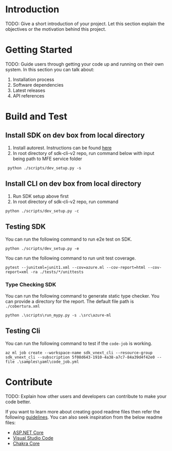 # Introduction

TODO: Give a short introduction of your project. Let this section explain the objectives or the motivation behind this project.

# Getting Started

TODO: Guide users through getting your code up and running on their own system. In this section you can talk about:

1. Installation process
2. Software dependencies
3. Latest releases
4. API references

# Build and Test

## Install SDK on dev box from local directory

1. Install autorest. Instructions can be found [here](https://www.npmjs.com/package/autorest)
2. In root directory of sdk-cli-v2 repo, run command below with input being path to MFE service folder

```
 python ./scripts/dev_setup.py -s
```

## Install CLI on dev box from local directory

1. Run SDK setup above first
2. In root directory of sdk-cli-v2 repo, run command

```
python ./scripts/dev_setup.py -c
```

## Testing SDK

You can run the following command to run e2e test on SDK.

```
python ./scripts/dev_setup.py -e
```

You can run the following command to run unit test coverage.

```
pytest --junitxml=junit1.xml --cov=azure.ml --cov-report=html --cov-report=xml -ra ./tests/*/unittests
```

### Type Checking SDK
You can run the following command to generate static type checker. You can provide a directory for the report. The default file path is `./cobertura.xml`

```
python .\scripts\run_mypy.py -s .\src\azure-ml
```

## Testing Cli

You can run the following command to test if the `code-job` is working.

```
az ml job create --workspace-name sdk_vnext_cli --resource-group sdk_vnext_cli --subscription 5f08d643-1910-4a38-a7c7-84a39d4f42e0 --file .\samples\yaml\code_job.yml
```

# Contribute

TODO: Explain how other users and developers can contribute to make your code better.

If you want to learn more about creating good readme files then refer the following [guidelines](https://docs.microsoft.com/en-us/azure/devops/repos/git/create-a-readme?view=azure-devops). You can also seek inspiration from the below readme files:

- [ASP.NET Core](https://github.com/aspnet/Home)
- [Visual Studio Code](https://github.com/Microsoft/vscode)
- [Chakra Core](https://github.com/Microsoft/ChakraCore)
